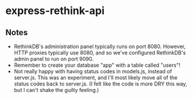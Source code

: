 # express-rethink-api

## Notes
* RethinkDB's administration panel typically runs on port 8080. However, HTTP proxies typically use 8080, and so we've configured RethinkDB's admin panel to run on port 9090.
* Remember to create your database "app" with a table called "users"!
* Not really happy with having status codes in models.js, instead of server.js. This was an experiment, and I'll most likely move all of the status codes back to server.js. (I felt like the code is more DRY this way, but I can't shake the guilty feeling.)
